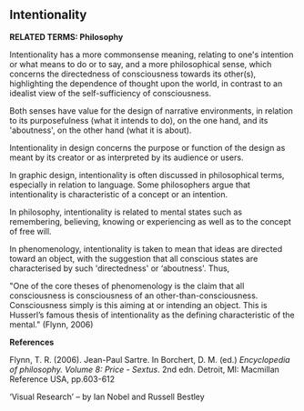 ## Intentionality

**RELATED TERMS: Philosophy**

Intentionality has a more commonsense meaning, relating to one's intention or what means to do or to say, and a more philosophical sense, which concerns the directedness of consciousness towards its other(s), highlighting the dependence of thought upon the world, in contrast to an idealist view of the self-sufficiency of consciousness.

Both senses have value for the design of narrative environments, in relation to its purposefulness (what it intends to do), on the one hand, and its 'aboutness', on the other hand (what it is about).

Intentionality in design concerns the purpose or function of the design as meant by its creator or as interpreted by its audience or users. 
 
In graphic design, intentionality is often discussed in philosophical terms, especially in relation to language. Some philosophers argue that intentionality is characteristic of a concept or an intention. 

In philosophy, intentionality is related to mental states such as remembering, believing, knowing or experiencing as well as to the concept of free will.

In phenomenology, intentionality is taken to mean that ideas are directed toward an object, with the suggestion that all conscious states are characterised by such 'directedness' or ‘aboutness'. Thus,

"One of the core theses of phenomenology is the claim that all consciousness is consciousness of an other-than-consciousness. Consciousness simply is this aiming at or intending an object. This is Husserl’s famous thesis of intentionality as the defining characteristic of the mental." (Flynn, 2006)

**References**

Flynn, T. R. (2006). Jean-Paul Sartre. In Borchert, D. M. (ed.) _Encyclopedia of philosophy. Volume 8: Price - Sextus_. 2nd edn. Detroit, MI: Macmillan Reference USA, pp.603-612

‘Visual Research’ – by Ian Nobel and Russell Bestley

